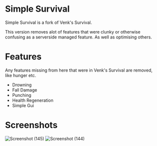 # Simple Survival
Simple Survival is a fork of Venk's Survival.

This version removes alot of features that were clunky or otherwise confusing as a serverside managed feature. As well as optimising others.

# Features
Any features missing from here that were in Venk's Survival are removed, like hunger etc.
+ Drowning
+ Fall Damage
+ Punching
+ Health Regeneration
+ Simple Gui

# Screenshots
![Screenshot (145)](https://github.com/morgana-x/Classicube-Simple-Survival/assets/89588301/f9f22eaa-40e2-4b6a-858b-e679daf8f0bc)
![Screenshot (144)](https://github.com/morgana-x/Classicube-Simple-Survival/assets/89588301/25d7a9c0-d94e-4df4-b171-40d657e46a09)
